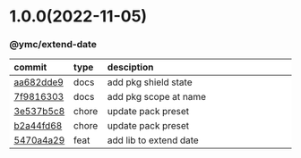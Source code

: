 
<style>
table{
    display:table;
    width:100%;
}
table th:nth-of-type(1),table th:nth-of-type(2) {
    width:12%;
}
</style>


<a name="1.0.0"></a>
# 1.0.0(2022-11-05)
### @ymc/extend-date

<div align="center" style="margin-left: auto;margin-right: auto;background:white;">

commit|type|desciption
:----|:----|:----
[aa682dde9](https://github.com/ymc-github/js-idea/commit/faa682dde90e2fe05f46fabe7bf5b96321578090)|docs|add pkg shield state
[7f9816303](https://github.com/ymc-github/js-idea/commit/17f9816303affed7df6cf9d56cf31f4ee2c7cbd5)|docs|add pkg scope at name
[3e537b5c8](https://github.com/ymc-github/js-idea/commit/23e537b5c86223e5b9d839fe506667c406b3b79a)|chore|update pack preset
[b2a44fd68](https://github.com/ymc-github/js-idea/commit/bb2a44fd68343e5da727f110b3c6f1b9cff55c5e)|chore|update pack preset
[5470a4a29](https://github.com/ymc-github/js-idea/commit/75470a4a29d881617e2ad8449a6f0218872ca0a9)|feat|add lib to extend date

</div>